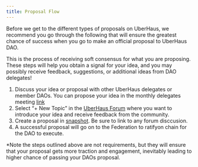 ```yaml
---
title: Proposal Flow
---
```


Before we get to the different types of proposals on UberHaus, we recommend you go through the following that will ensure the greatest chance of success when you go to make an official proposal to UberHaus DAO. 
 
This is the process of receiving soft consensus for what you are proposing. These steps will help you obtain a signal for your idea, and you may possibly receive feedback, suggestions, or additional ideas from DAO delegates!
 
1. Discuss your idea or proposal with other UberHaus delegates or member DAOs. You can propose your idea in the monthly delegates meeting [link](https://discord.com/channels/709210493549674598/827264041835692052/842816158712332378)
2. Select “+ New Topic” in the [UberHaus Forum](https://forum.daohaus.club/c/uberhaus-1-5/261) where you want to introduce your idea and receive feedback from the community.  
3. Create a proposal in [snapshot](https://app.daohaus.club/dao/0x64/0x0179fe4758fbec1124995a0cee7b1e713d34bc36/boost/snapshot). Be sure to link to any forum disccusion.
4. A successful proposal will go on to the Federation to ratifyon chain for the DAO to execute.
 
*Note the steps outlined above are not requirements, but they will ensure that your proposal gets more traction and engagement, inevitably leading to higher chance of passing your DAOs proposal.
